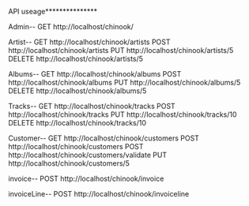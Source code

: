 








API useage***************

Admin--
GET http://localhost/chinook/

Artist--
GET http://localhost/chinook/artists
POST http://localhost/chinook/artists
PUT http://localhost/chinook/artists/5
DELETE http://localhost/chinook/artists/5

Albums--
GET http://localhost/chinook/albums
POST http://localhost/chinook/albums
PUT http://localhost/chinook/albums/5
DELETE http://localhost/chinook/albums/5

Tracks--
GET http://localhost/chinook/tracks
POST http://localhost/chinook/tracks
PUT http://localhost/chinook/tracks/10
DELETE http://localhost/chinook/tracks/10

Customer--
GET http://localhost/chinook/customers
POST http://localhost/chinook/customers
POST http://localhost/chinook/customers/validate
PUT http://localhost/chinook/customers/5

invoice--
POST http://localhost/chinook/invoice

invoiceLine--
POST http://localhost/chinook/invoiceline
